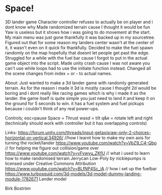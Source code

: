 # Space!
3D lander game
Character controller refuses to actually be on player and i dont know why
Made randomized terrain cause I thought it would be fun
Yaw is useless but it shows how i was going to do movement at the start.
My main menu was just gone thankfully it was backed up in my sourcetree.
Figured out that for some reason my landers center wasn't at the center of it, it wasn't even on it quick fix thankfully.
Decided to make the fuel spawn randomly on the map hopefully that doesnt let people get past the edge.
Struggled for a while with the fuel bar cause I forgot to put in the actual game object into the script.
Made unity crash cause I was not aware you can't use while loops had to use the initiate function instead.
Changed all the scene changes from index + or - to actual names.

About:
Just wanted to make a 3d lander game with randomly generated terrain. 
As for the reason i made it  3d is mostly cause I thought 2d would be boring and i dont really like racing games which is why i made it as the lander.
the game itself is quite simple you just need to land it and keep it on the ground for 5 seconds to win.
it has a fuel system and fuel pickups because i couldn't think of any real power-ups.


Controls;
esc=pause
Space = Thrust
wasd = tilt
q&e = rotate left and right
(technically should work with controller but it has overlapping controls)

Links:
https://forum.unity.com/threads/input-getaxisraw-only-2-choices-horizontal-or-vertical.34926/    //how I learnt how to make my own axis for turning the rocket/lander
https://www.youtube.com/watch?v=VbZ9_C4-Qbo // for helping me figure out collision/game over
https://www.youtube.com/watch?v=vFvwyu_ZKfU // what i used to learn how to make randomised terrain
Jerrycan Low-Poly by nickiepumps is licensed under Creative Commons Attribution
https://www.youtube.com/watch?v=BLfNP4Sc_iA // how i set up the fuelbar
https://www.turbosquid.com/3d-models/3d-model-dummy-landing-module-1782671 Lander model

Birk Boström